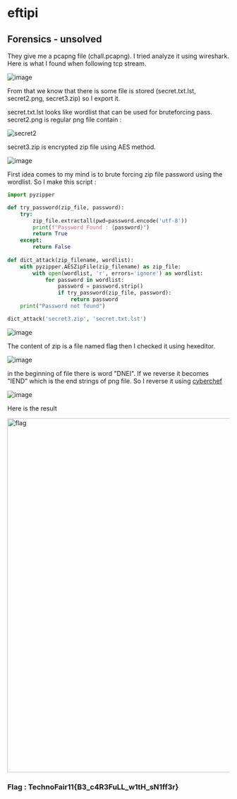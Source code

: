 # eftipi
## Forensics - unsolved

They give me a pcapng file (chall.pcapng). I tried analyze it using wireshark. Here is what I found when following tcp stream.

![image](https://github.com/user-attachments/assets/e8e02ff7-8633-4405-befd-5e23bc604a35)

From that we know that there is some file is stored (secret.txt.lst, secret2.png, secret3.zip) so I export it.

secret.txt.lst looks like wordlist that can be used for bruteforcing pass. secret2.png is regular png file contain :

![secret2](https://github.com/user-attachments/assets/989a3235-843e-4e65-9f4d-7cb721c063a3)

secret3.zip is encrypted zip file using AES method.

![image](https://github.com/user-attachments/assets/fc641f92-2a1e-4ee6-964b-aec869a79ab2)

First idea comes to my mind is to brute forcing zip file password using the wordlist. So I make this script :

```python
import pyzipper

def try_password(zip_file, password):
    try:
        zip_file.extractall(pwd=password.encode('utf-8'))
        print(f"Password Found : {password}")
        return True
    except:
        return False
    
def dict_attack(zip_filename, wordlist):
    with pyzipper.AESZipFile(zip_filename) as zip_file:
        with open(wordlist, 'r', errors='ignore') as wordlist:
            for password in wordlist:
                password = password.strip()
                if try_password(zip_file, password):
                    return password
    print("Password not found")

dict_attack('secret3.zip', 'secret.txt.lst')
```

![image](https://github.com/user-attachments/assets/024c7221-3062-420b-98fe-efde45ff5ae6)

The content of zip is a file named flag then I checked it using hexeditor.

![image](https://github.com/user-attachments/assets/89ed9152-a0ff-43b4-8263-d1649cf13f2c)

in the beginning of file there is word "DNEI". If we reverse it becomes "IEND" which is the end strings of png file. So I reverse it using [cyberchef](https://gchq.github.io/CyberChef/)

![image](https://github.com/user-attachments/assets/cdcbf751-a0ef-4696-b8f8-e3eb2e4d3de8)

Here is the result

<img width="802" alt="flag" src="https://github.com/user-attachments/assets/990673b0-b06e-4e4f-842f-9683b8f371dd">

### Flag : TechnoFair11{B3_c4R3FuLL_w1tH_sN1ff3r}

